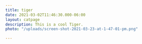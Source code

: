 ```yaml
---
title: tiger
date: 2021-03-02T11:46:30.000-06:00
layout: catpage
description: This is a cool Tiger.
photo: "/uploads/screen-shot-2021-03-23-at-1-47-01-pm.png"

---
```

